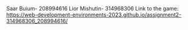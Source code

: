 Saar Buium- 208994616
Lior Mishutin- 314968306
Link to the game: https://web-development-environments-2023.github.io/assignment2-314968306_208994616/